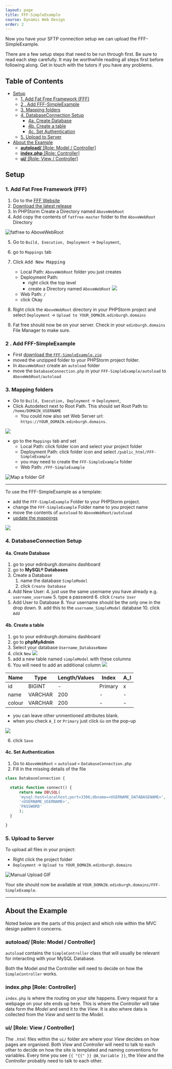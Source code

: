 ```yaml
---
layout: page
title: FFF-SimpleExample
course: Dynamic Web Design
order: 2
---
```




Now you have your SFTP connection setup we can upload the FFF-SimpleExample.

There are a few setup steps that need to be run through first. Be sure to read each step carefully. It may be worthwhile reading all steps first before following along. Get in touch with the tutors if you have any problems.

## Table of Contents

- [Setup](#setup)
  - [1. Add Fat Free Framework (FFF)](#1-add-fat-free-framework-fff)
  - [2 . Add FFF-SimpleExample](#2-add-fff-simpleexample)
  - [3. Mapping folders](#3-mapping-folders)
  - [4. DatabaseConnection Setup](#4-databaseconnection-setup)
    - [4a. Create Database](#4a-create-database)
    - [4b. Create a table](#4b-create-a-table)
    - [4c. Set Authentication](#4c-set-authentication)
  - [5. Upload to Server](#5-upload-to-server)
- [About the Example](#about-the-example)
  - [**autoload/** [Role: Model / Controller]](#autoload-role-model-controller)
  - [**index.php** [Role: Controller]](#indexphp-role-controller)
  - [**ui/** [Role: View / Controller]](#ui-role-view-controller)

## Setup

### 1. Add Fat Free Framework (FFF)

1.  Go to the [FFF Website](https://fatfreeframework.com/3.6/home)
2.  [Download the latest release](https://github.com/bcosca/fatfree/archive/master.zip)
3.  In PHPStorm Create a Directory named `AboveWebRoot`
4.  Add copy the contents of `fatfree-master` folder to the `AboveWebRoot` Directory

![fatfree to AboveWebRoot](gif/6-fff-setup.gif)

5.  Go to `Build, Execution, Deployment` -> `Deployment`,
6.  go to `Mappings` tab
7.  Click <kbd>Add New Mapping</kbd>

    -   Local Path: `AboveWebRoot` folder you just creates
    -   Deployment Path:
        -   right click the top level
        -   create a Directory named `AboveWebRoot` ![](img/phpstorm-new-mapping-directory.png)
    -   Web Path: `/`
    -   click Okay

8.  Right click the `AboveWebRoot` directory in your PHPStorm project and select `Deployment` -> `Upload to YOUR_DOMAIN.edinburgh.domains`
9.  Fat free should now be on your server. Check in your `edinburgh.domains` File Manager to make sure.

### 2 . Add FFF-SimpleExample

-   First [download the `FFF-SimpleExample.zip`](<>)
-   moved the unzipped folder to your PHPStorm project folder.
-   In `AboveWebRoot` create an `autoload` folder
-   move the `DatabaseConnection.php` in your `FFF-SimpleExample/autoload` to `AboveWebRoot/autoload`

### 3. Mapping folders

-   Go to `Build, Execution, Deployment` -> `Deployment`,
-   Click Autodetect next to Root Path. This should set Root Path to: `/home/DOMAIN_USERNAME`
    -   You could now also set Web Server url: `https://YOUR_DOMAIN.edinburgh.domains`.

![](img/autodetect.jpg)

-   go to the `Mappings` tab and set
    -   Local Path: click folder icon and select your project folder
    -   Deployment Path: click folder icon and select `/public_html/FFF-SimpleExample`
    -   you may need to create the `FFF-SimpleExample` folder
    -   Web Path: `/FFF-SimpleExample`

![Map a folder Gif](gif/4a-sftp-setup-map-separate-project-and-root.gif)

* * *

To use the FFF-SimpleExample as a template:

-   add the `FFF-SimpleExample` Folder to your PHPStorm project.
-   change the `FFF-SimpleExample` Folder name to you project name
-   move the contents of `autoload` to `AboveWebRoot/autoload`
-   [update the mappings](./phpstorm-sftp-setup.html#map-a-folder)

![](gif/7-project-setup.gif)

### 4. DatabaseConnection Setup

#### 4a. Create Database

1.  go to your edinburgh.domains dashboard
2.  go to **MySQL® Databases**
3.  Create a Database
    1.  name the database `SimpleModel`
    2.  click `Create Database`
4.  Add New User:
    4.  just use the same username you have already e.g. `username_username`
    5.  type a password
    6.  click `Create User`
5.  Add User to Database
    8.  Your username should be the only one in the drop down.
    9.  add this to the `username_SimpleModel` database
    10. click `Add`

#### 4b. Create a table

1.  go to your edinburgh.domains dashboard
2.  go to **phpMyAdmin**
3.  Select your database `Username_DatabaseName`
4.  click `New`
    ![](img/phpMyAdmin_new_table.png)
5.  add a new table named `simpleModel` with these columns
6.  You will need to add an additional column
    ![](img/phpMyAdmin_add_column.png)

| Name   | Type    | Length/Values | Index   | A_I |
| ------ | ------- | ------------- | ------- | --- |
| id     | BIGINT  | -             | Primary | x   |
| name   | VARCHAR | 200           | -       | -   |
| colour | VARCHAR | 200           | -       | -   |

-   you can leave other unmentioned attributes blank.
-   when you check `A_I` or `Primary` just click `Go` on the pop-up

![](img/phpMyAdmin_sql_fields.png)

6.  click `Save`

#### 4c. Set Authentication

1.  Go to `AboveWebRoot` `>` `autoload` `>` `DatabaseConnection.php`
2.  Fill in the missing details of the file

```php
class DatabaseConnection {

  static function connect() {
      return new DB\SQL(
      'mysql:host=localhost;port=3306;dbname=<USERNAME_DATABASENAME>',
      '<USERNAME_USERNAME>',
      'PASSWORD'
      );
  }

}
```

### 5. Upload to Server

To upload all files in your project:

-   Right click the project folder
-   `Deployment` -> `Upload to YOUR_DOMAIN.edinburgh.domains`

![Manual Upload GIF](gif/PHPStormManualUpload.gif)


Your site should now be available at `YOUR_DOMAIN.edinburgh.domains/FFF-SimpleExample`.

***

## About the Example

Noted below are the parts of this project and which role within the MVC design pattern it concerns.

### **autoload/** [Role: Model / Controller]

`autoload` contains the `SimpleController` class that will usually be relevant for interacting with your MySQL Database.

Both the Model _and_ the Controller will need to decide on how the `SimpleController` works.

### **index.php** [Role: Controller]

`index.php` is where the routing on your site happens. Every request for a webpage on your site ends up here.
This is where the _Controller_ will take data form the _Model_ and send it to the _View_. It is also where data is collected
from the _View_ and sent to the _Model_.

### **ui/** [Role: View / Controller]

The `.html` files within the `ui/` folder are where your _View_ decides on how pages are organised. Both _View_ and
_Controller_ will need to talk to each other to decide on how the site is templated and naming conventions for variables.
Every time you see `{{ "{{" }} @A_Variable }}`, the _View_ and the _Controller_ probably need to talk to each other.

